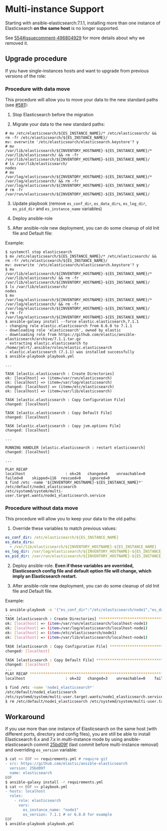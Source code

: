 # Multi-instance Support

Starting with ansible-elasticsearch:7.1.1, installing more than one instance of Elasticsearch **on the same host** is no longer supported.

See [554#issuecomment-496804929](https://github.com/elastic/ansible-elasticsearch/issues/554#issuecomment-496804929) for more details about why we removed it.

## Upgrade procedure

If you have single-instances hosts and want to upgrade from previous versions of the role:

### Procedure with data move

This procedure will allow you to move your data to the new standard paths (see [#581](https://github.com/elastic/ansible-elasticsearch/issues/581)):

1. Stop Elasticsearch before the migration

2. Migrate your data to the new standard paths:
```
# mv /etc/elasticsearch/${ES_INSTANCE_NAME}/* /etc/elasticsearch/ && rm -fr /etc/elasticsearch/${ES_INSTANCE_NAME}/
mv: overwrite '/etc/elasticsearch/elasticsearch.keystore'? y
# mv /var/lib/elasticsearch/${INVENTORY_HOSTNAME}-${ES_INSTANCE_NAME}/* /var/lib/elasticsearch/ && rm -fr /var/lib/elasticsearch/${INVENTORY_HOSTNAME}-${ES_INSTANCE_NAME}/
# ls /var/lib/elasticsearch/
nodes
# mv /var/log/elasticsearch/${INVENTORY_HOSTNAME}-${ES_INSTANCE_NAME}/* /var/log/elasticsearch/ && rm -fr /var/log/elasticsearch/${INVENTORY_HOSTNAME}-${ES_INSTANCE_NAME}/
# rm -fr /var/run/elasticsearch/${INVENTORY_HOSTNAME}-${ES_INSTANCE_NAME}/
```

3. Update playbook (remove `es_conf_dir`, `es_data_dirs`, `es_log_dir`, `es_pid_dir` and `es_instance_name` variables)

4. Deploy ansible-role

5. After ansible-role new deployment, you can do some cleanup of old Init file and Default file:

Example:
```
$ systemctl stop elasticsearch
$ mv /etc/elasticsearch/${ES_INSTANCE_NAME}/* /etc/elasticsearch/ && rm -fr /etc/elasticsearch/${ES_INSTANCE_NAME}/
mv: overwrite '/etc/elasticsearch/elasticsearch.keystore'? y
$ mv /var/lib/elasticsearch/${INVENTORY_HOSTNAME}-${ES_INSTANCE_NAME}/* /var/lib/elasticsearch/ && rm -fr /var/lib/elasticsearch/${INVENTORY_HOSTNAME}-${ES_INSTANCE_NAME}/
$ ls /var/lib/elasticsearch/
nodes
$ mv /var/log/elasticsearch/${INVENTORY_HOSTNAME}-${ES_INSTANCE_NAME}/* /var/log/elasticsearch/ && rm -fr /var/log/elasticsearch/${INVENTORY_HOSTNAME}-${ES_INSTANCE_NAME}/
$ rm -fr /var/log/elasticsearch/${INVENTORY_HOSTNAME}-${ES_INSTANCE_NAME}/
$ ansible-galaxy install --force elastic.elasticsearch,7.1.1
- changing role elastic.elasticsearch from 6.6.0 to 7.1.1
- downloading role 'elasticsearch', owned by elastic
- downloading role from https://github.com/elastic/ansible-elasticsearch/archive/7.1.1.tar.gz
- extracting elastic.elasticsearch to /home/jmlrt/.ansible/roles/elastic.elasticsearch
- elastic.elasticsearch (7.1.1) was installed successfully
$ ansible-playbook playbook.yml

...

TASK [elastic.elasticsearch : Create Directories]
ok: [localhost] => (item=/var/run/elasticsearch)
ok: [localhost] => (item=/var/log/elasticsearch)
changed: [localhost] => (item=/etc/elasticsearch)
ok: [localhost] => (item=/var/lib/elasticsearch)

TASK [elastic.elasticsearch : Copy Configuration File]
changed: [localhost]

TASK [elastic.elasticsearch : Copy Default File]
changed: [localhost]

TASK [elastic.elasticsearch : Copy jvm.options File]
changed: [localhost]

...

RUNNING HANDLER [elastic.elasticsearch : restart elasticsearch]
changed: [localhost]

...

PLAY RECAP
localhost                  : ok=26   changed=6    unreachable=0    failed=0    skipped=116  rescued=0    ignored=0
$ find /etc -name '${INVENTORY_HOSTNAME}-${ES_INSTANCE_NAME}*'
/etc/default/node1_elasticsearch
/etc/systemd/system/multi-user.target.wants/node1_elasticsearch.service
```

### Procedure without data move

This procedure will allow you to keep your data to the old paths:

1. Override these variables to match previous values:
```yaml
es_conf_dir: /etc/elasticsearch/${ES_INSTANCE_NAME}
es_data_dirs:
  - /var/lib/elasticsearch/${INVENTORY_HOSTNAME}-${ES_INSTANCE_NAME}
es_log_dir: /var/log/elasticsearch/${INVENTORY_HOSTNAME}-${ES_INSTANCE_NAME}
es_pid_dir: /var/run/elasticsearch/${INVENTORY_HOSTNAME}-${ES_INSTANCE_NAME}
```

2. Deploy ansible-role. **Even if these variables are overrided, Elasticsearch config file and default option file will change, which imply an Elasticsearch restart.**

3. After ansible-role new deployment, you can do some cleanup of old Init file and Default file.

Example:
```bash
$ ansible-playbook -e '{"es_conf_dir":"/etc/elasticsearch/node1","es_data_dirs":["/var/lib/elasticsearch/localhost-node1"],"es_log_dir":"/var/log/elasticsearch/localhost-node1","es_pid_dir":"/var/run/elasticsearch/localhost-node1"}' playbook.yml
...
TASK [elasticsearch : Create Directories] **********************************************************************************************************************************************************************************************************************
ok: [localhost] => (item=/var/run/elasticsearch/localhost-node1)
ok: [localhost] => (item=/var/log/elasticsearch/localhost-node1)
ok: [localhost] => (item=/etc/elasticsearch/node1)
ok: [localhost] => (item=/var/lib/elasticsearch/localhost-node1)

TASK [elasticsearch : Copy Configuration File] *****************************************************************************************************************************************************************************************************************
changed: [localhost]

TASK [elasticsearch : Copy Default File] ***********************************************************************************************************************************************************************************************************************
changed: [localhost]
...
PLAY RECAP *****************************************************************************************************************************************************************************************************************************************************
localhost                  : ok=32   changed=3    unreachable=0    failed=0

$ find /etc -name 'node1_elasticsearch*'
/etc/default/node1_elasticsearch
/etc/systemd/system/multi-user.target.wants/node1_elasticsearch.service
$ rm /etc/default/node1_elasticsearch /etc/systemd/system/multi-user.target.wants/node1_elasticsearch.service
```

## Workaround

If you use more than one instance of Elasticsearch on the same host (with different ports, directory and config files), you are still be able to install Elasticsearch 6.x and 7.x in multi-instance mode by using ansible-elasticsearch commit [25bd09f](https://github.com/elastic/ansible-elasticsearch/commit/25bd09f6835b476b6a078676a7d614489a6739c5) (last commit before multi-instance removal) and overriding `es_version` variable:

```sh
$ cat << EOF >> requirements.yml # require git
- src: https://github.com/elastic/ansible-elasticsearch
  version: 25bd09f
  name: elasticsearch
EOF
$ ansible-galaxy install -r requirements.yml
$ cat << EOF >> playbook.yml
- hosts: localhost
  roles:
    - role: elasticsearch
      vars:
        es_instance_name: "node1"
        es_version: 7.1.1 # or 6.8.0 for example
EOF
$ ansible-playbook playbook.yml
```

